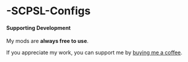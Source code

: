 # -SCPSL-Configs

#### Supporting Development

My mods are **always free to use**.

If you appreciate my work, you can support me by [buying me a coffee](https://buymeacoffee.com/iomatix).

